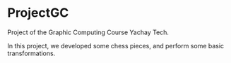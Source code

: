# ProjectGC

Project of the Graphic Computing Course Yachay Tech.

In this project, we developed some chess pieces, and perform some basic transformations.
